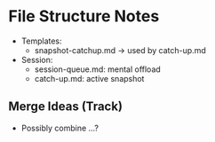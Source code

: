 # File Structure Notes

- Templates:
  - snapshot-catchup.md → used by catch-up.md
- Session:
  - session-queue.md: mental offload
  - catch-up.md: active snapshot

## Merge Ideas (Track)
- Possibly combine ...?
